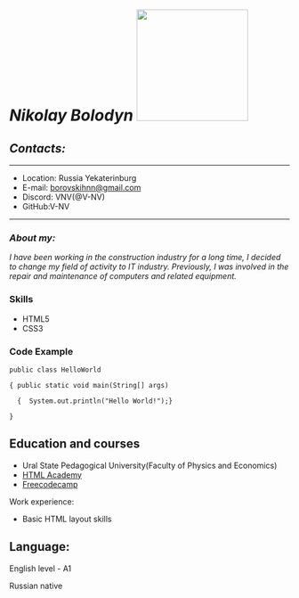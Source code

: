 #  *Nikolay Bolodyn*                        <img src="https://smartprogress.do/uploadImages/001539947.jpg" width="200" height="200" />

## ***Contacts:***
---
+ Location: Russia Yekaterinburg
+ E-mail: borovskihnn@gmail.com
+ Discord: VNV(@V-NV)
+ GitHub:V-NV
---
### ***About my:***
*I have been working in the construction industry for a long time, I decided to change my field of activity to
IT industry. Previously, I was involved in the repair and maintenance of computers and related equipment.*
### **Skills**
* HTML5
* CSS3
### **Code Example**
```
public class HelloWorld 

{ public static void main(String[] args) 
  
  {  System.out.println("Hello World!");}
  
}
```
## **Education and courses**
+ Ural State Pedagogical University(Faculty of Physics and Economics)   
+ [HTML Academy](https://htmlacademy.ru/)
+ [Freecodecamp](https://www.freecodecamp.org/)

Work experience:
+ Basic HTML layout skills

## **Language:** 

English level - A1

Russian native

